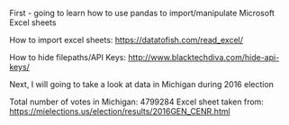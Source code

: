 First - going to learn how to use pandas to import/manipulate Microsoft Excel sheets

How to import excel sheets: https://datatofish.com/read_excel/ 

How to hide filepaths/API Keys: http://www.blacktechdiva.com/hide-api-keys/
	
Next, I will going to take a look at data in Michigan during 2016 election

Total number of votes in Michigan: 4799284
Excel sheet taken from: https://mielections.us/election/results/2016GEN_CENR.html

